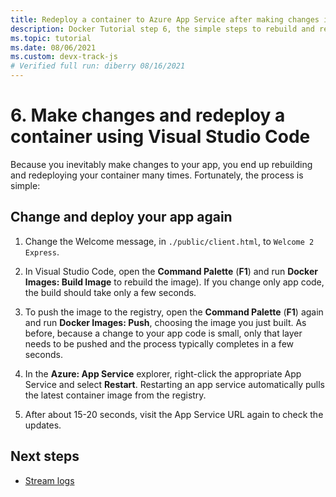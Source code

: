 ```yaml
---
title: Redeploy a container to Azure App Service after making changes in Visual Studio Code
description: Docker Tutorial step 6, the simple steps to rebuild and redeploy a container image.
ms.topic: tutorial
ms.date: 08/06/2021
ms.custom: devx-track-js
# Verified full run: diberry 08/16/2021
---
```


# 6. Make changes and redeploy a container using Visual Studio Code

Because you inevitably make changes to your app, you end up rebuilding and redeploying your container many times. Fortunately, the process is simple:

## Change and deploy your app again

1. Change the Welcome message, in `./public/client.html`, to `Welcome 2 Express`.

1. In Visual Studio Code, open the **Command Palette** (**F1**) and run **Docker Images: Build Image** to rebuild the image). If you change only app code, the build should take only a few seconds.

1. To push the image to the registry, open the **Command Palette** (**F1**) again and run **Docker Images: Push**, choosing the image you just built. As before, because a change to your app code is small, only that layer needs to be pushed and the process typically completes in a few seconds.

1. In the **Azure: App Service** explorer, right-click the appropriate App Service and select **Restart**. Restarting an app service automatically pulls the latest container image from the registry.

1. After about 15-20 seconds, visit the App Service URL again to check the updates.

## Next steps

* [Stream logs](tutorial-vscode-docker-node-07.md)
